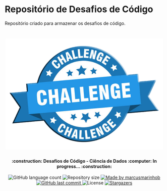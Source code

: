 # Repositório de Desafios de Código
Repositório criado para armazenar os desafios de código.

<h1 align="center">
    <img alt="Python Codes" title="#PythonCodes" src="./challenge.png" width="500px" />
</h1>

<h4 align="center"> 
	:construction: Desafios de Código - Ciência de Dados :computer: In progress... :construction:
</h4>
<p align="center">
  <img alt="GitHub language count" src="https://img.shields.io/github/languages/count/marcusmarinhob/dio-desafios-de-codigo?color=1b75b3">

  <img alt="Repository size" src="https://img.shields.io/github/repo-size/marcusmarinhob/dio-desafios-de-codigo?color=1b75b3">
	
  <a href="https://www.linkedin.com/in/marcusmarinho/">
    <img alt="Made by marcusmarinhob" src="https://img.shields.io/badge/made%20by-marcusmarinhob-1b75b3">
  </a>

  <a href="https://github.com/marcusmarinhob/dio-desafios-de-codigo/commits/master">
    <img alt="GitHub last commit" src="https://img.shields.io/github/last-commit/marcusmarinhob/dio-desafios-de-codigo?color=1b75b3">
  </a>

  <img alt="License" src="https://img.shields.io/badge/license-MIT-1b75b3">
   <a href="https://github.com/marcusmarinhob/dio-desafios-de-codigo/stargazers">
    <img alt="Stargazers" src="https://img.shields.io/github/stars/marcusmarinhob/dio-desafios-de-codigo?style=social">
  </a>
</p>
